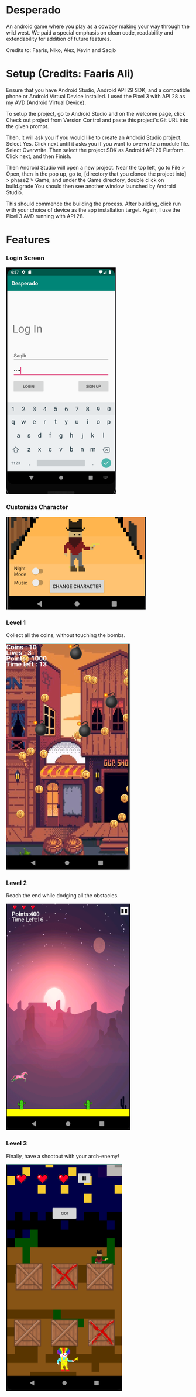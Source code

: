 # Desperado
An android game where you play as a cowboy making your way through the wild west. We paid a special emphasis on clean code, readability and extendability for addition of future features.

Credits to: Faaris, Niko, Alex, Kevin and Saqib


# Setup (Credits: Faaris Ali)
Ensure that you have Android Studio, Android API 29 SDK, and a compatible phone or Android Virtual Device installed. I used the Pixel 3 with API 28 as my AVD (Android Virtual Device).

To setup the project, go to Android Studio and on the welcome page, click Check out project from Version Control and paste this project's Git URL into the given prompt.

Then, it will ask you if you would like to create an Android Studio project. Select Yes. Click next until it asks you if you want to overwrite a module file. Select Overwrite. Then select the project SDK as Android API 29 Platform. Click next, and then Finish.

Then Android Studio will open a new project. Near the top left, go to File > Open, then in the pop up, go to, [directory that you cloned the project into] > phase2 > Game, and under the Game directory, double click on build.grade You should then see another window launched by Android Studio.

This should commence the building the process. After building, click run with your choice of device as the app installation target. Again, I use the Pixel 3 AVD running with API 28.

# Features

### Login Screen ###

![Login Screen](https://github.com/saqibali-2k/Desperado/blob/master/login.png "Login Screen")

### Customize Character ###

![Customize Char](https://github.com/saqibali-2k/Desperado/blob/master/change_char.png "Customize Character")

### Level 1 ###

Collect all the coins, without touching the bombs.

![Level 1](https://github.com/saqibali-2k/Desperado/blob/master/level_one.png "Level 1")

### Level 2 ###

Reach the end while dodging all the obstacles.

![Level 2](https://github.com/saqibali-2k/Desperado/blob/master/level_two.png "Level 2")

### Level 3 ###

Finally, have a shootout with your arch-enemy!

![Level 3](https://github.com/saqibali-2k/Desperado/blob/master/level_three.png "Level 3")


